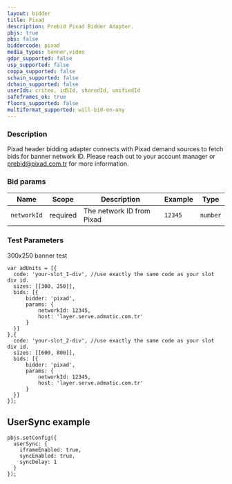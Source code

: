 ```yaml
---
layout: bidder
title: Pixad
description: Prebid Pixad Bidder Adapter.
pbjs: true
pbs: false
biddercode: pixad
media_types: banner,video
gdpr_supported: false
usp_supported: false
coppa_supported: false
schain_supported: false
dchain_supported: false
userIds: criteo, id5Id, sharedId, unifiedId
safeframes_ok: true
floors_supported: false
multiformat_supported: will-bid-on-any
---
```


### Description

Pixad header bidding adapter connects with Pixad demand sources to fetch bids for banner network ID. Please reach out to your account manager or <prebid@pixad.com.tr> for more information.

### Bid params

| Name         | Scope    | Description                        | Example    | Type     |
|--------------|----------|------------------------------------|------------|----------|
| `networkId` | required | The network ID from Pixad | `12345` | `number` |

### Test Parameters

300x250 banner test
```
var adUnits = [{
  code: 'your-slot_1-div', //use exactly the same code as your slot div id.
  sizes: [[300, 250]],
  bids: [{
      bidder: 'pixad',
      params: { 
          networkId: 12345,
          host: 'layer.serve.admatic.com.tr'
      }
  }]
},{
  code: 'your-slot_2-div', //use exactly the same code as your slot div id.
  sizes: [[600, 800]],
  bids: [{
      bidder: 'pixad',
      params: { 
          networkId: 12345,
          host: 'layer.serve.admatic.com.tr'
      }
  }]
}];
```

## UserSync example

```
pbjs.setConfig({
  userSync: {
    iframeEnabled: true,
    syncEnabled: true,
    syncDelay: 1
  }
});
```
